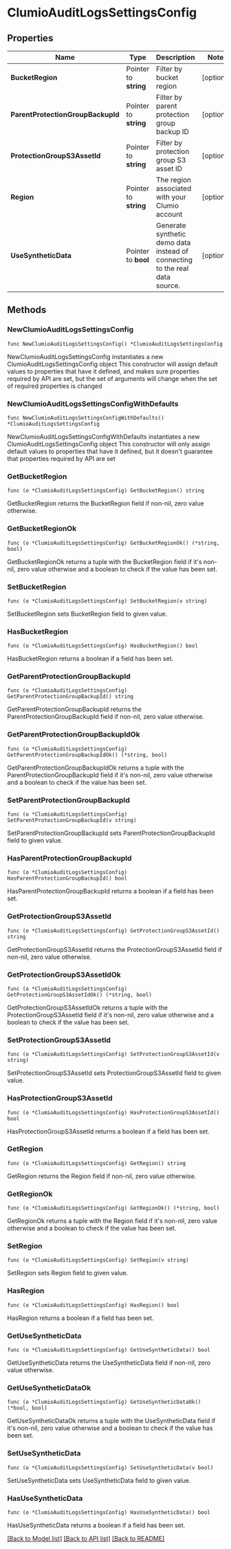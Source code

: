 # ClumioAuditLogsSettingsConfig

## Properties

Name | Type | Description | Notes
------------ | ------------- | ------------- | -------------
**BucketRegion** | Pointer to **string** | Filter by bucket region | [optional] 
**ParentProtectionGroupBackupId** | Pointer to **string** | Filter by parent protection group backup ID | [optional] 
**ProtectionGroupS3AssetId** | Pointer to **string** | Filter by protection group S3 asset ID | [optional] 
**Region** | Pointer to **string** | The region associated with your Clumio account | [optional] 
**UseSyntheticData** | Pointer to **bool** | Generate synthetic demo data instead of connecting to the real data source. | [optional] 

## Methods

### NewClumioAuditLogsSettingsConfig

`func NewClumioAuditLogsSettingsConfig() *ClumioAuditLogsSettingsConfig`

NewClumioAuditLogsSettingsConfig instantiates a new ClumioAuditLogsSettingsConfig object
This constructor will assign default values to properties that have it defined,
and makes sure properties required by API are set, but the set of arguments
will change when the set of required properties is changed

### NewClumioAuditLogsSettingsConfigWithDefaults

`func NewClumioAuditLogsSettingsConfigWithDefaults() *ClumioAuditLogsSettingsConfig`

NewClumioAuditLogsSettingsConfigWithDefaults instantiates a new ClumioAuditLogsSettingsConfig object
This constructor will only assign default values to properties that have it defined,
but it doesn't guarantee that properties required by API are set

### GetBucketRegion

`func (o *ClumioAuditLogsSettingsConfig) GetBucketRegion() string`

GetBucketRegion returns the BucketRegion field if non-nil, zero value otherwise.

### GetBucketRegionOk

`func (o *ClumioAuditLogsSettingsConfig) GetBucketRegionOk() (*string, bool)`

GetBucketRegionOk returns a tuple with the BucketRegion field if it's non-nil, zero value otherwise
and a boolean to check if the value has been set.

### SetBucketRegion

`func (o *ClumioAuditLogsSettingsConfig) SetBucketRegion(v string)`

SetBucketRegion sets BucketRegion field to given value.

### HasBucketRegion

`func (o *ClumioAuditLogsSettingsConfig) HasBucketRegion() bool`

HasBucketRegion returns a boolean if a field has been set.

### GetParentProtectionGroupBackupId

`func (o *ClumioAuditLogsSettingsConfig) GetParentProtectionGroupBackupId() string`

GetParentProtectionGroupBackupId returns the ParentProtectionGroupBackupId field if non-nil, zero value otherwise.

### GetParentProtectionGroupBackupIdOk

`func (o *ClumioAuditLogsSettingsConfig) GetParentProtectionGroupBackupIdOk() (*string, bool)`

GetParentProtectionGroupBackupIdOk returns a tuple with the ParentProtectionGroupBackupId field if it's non-nil, zero value otherwise
and a boolean to check if the value has been set.

### SetParentProtectionGroupBackupId

`func (o *ClumioAuditLogsSettingsConfig) SetParentProtectionGroupBackupId(v string)`

SetParentProtectionGroupBackupId sets ParentProtectionGroupBackupId field to given value.

### HasParentProtectionGroupBackupId

`func (o *ClumioAuditLogsSettingsConfig) HasParentProtectionGroupBackupId() bool`

HasParentProtectionGroupBackupId returns a boolean if a field has been set.

### GetProtectionGroupS3AssetId

`func (o *ClumioAuditLogsSettingsConfig) GetProtectionGroupS3AssetId() string`

GetProtectionGroupS3AssetId returns the ProtectionGroupS3AssetId field if non-nil, zero value otherwise.

### GetProtectionGroupS3AssetIdOk

`func (o *ClumioAuditLogsSettingsConfig) GetProtectionGroupS3AssetIdOk() (*string, bool)`

GetProtectionGroupS3AssetIdOk returns a tuple with the ProtectionGroupS3AssetId field if it's non-nil, zero value otherwise
and a boolean to check if the value has been set.

### SetProtectionGroupS3AssetId

`func (o *ClumioAuditLogsSettingsConfig) SetProtectionGroupS3AssetId(v string)`

SetProtectionGroupS3AssetId sets ProtectionGroupS3AssetId field to given value.

### HasProtectionGroupS3AssetId

`func (o *ClumioAuditLogsSettingsConfig) HasProtectionGroupS3AssetId() bool`

HasProtectionGroupS3AssetId returns a boolean if a field has been set.

### GetRegion

`func (o *ClumioAuditLogsSettingsConfig) GetRegion() string`

GetRegion returns the Region field if non-nil, zero value otherwise.

### GetRegionOk

`func (o *ClumioAuditLogsSettingsConfig) GetRegionOk() (*string, bool)`

GetRegionOk returns a tuple with the Region field if it's non-nil, zero value otherwise
and a boolean to check if the value has been set.

### SetRegion

`func (o *ClumioAuditLogsSettingsConfig) SetRegion(v string)`

SetRegion sets Region field to given value.

### HasRegion

`func (o *ClumioAuditLogsSettingsConfig) HasRegion() bool`

HasRegion returns a boolean if a field has been set.

### GetUseSyntheticData

`func (o *ClumioAuditLogsSettingsConfig) GetUseSyntheticData() bool`

GetUseSyntheticData returns the UseSyntheticData field if non-nil, zero value otherwise.

### GetUseSyntheticDataOk

`func (o *ClumioAuditLogsSettingsConfig) GetUseSyntheticDataOk() (*bool, bool)`

GetUseSyntheticDataOk returns a tuple with the UseSyntheticData field if it's non-nil, zero value otherwise
and a boolean to check if the value has been set.

### SetUseSyntheticData

`func (o *ClumioAuditLogsSettingsConfig) SetUseSyntheticData(v bool)`

SetUseSyntheticData sets UseSyntheticData field to given value.

### HasUseSyntheticData

`func (o *ClumioAuditLogsSettingsConfig) HasUseSyntheticData() bool`

HasUseSyntheticData returns a boolean if a field has been set.


[[Back to Model list]](../README.md#documentation-for-models) [[Back to API list]](../README.md#documentation-for-api-endpoints) [[Back to README]](../README.md)


